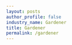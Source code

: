 ```yaml
---
layout: posts 
author_profile: false 
industry_name: Gardener
title: Gardener
permalink: /gardener
---
```

